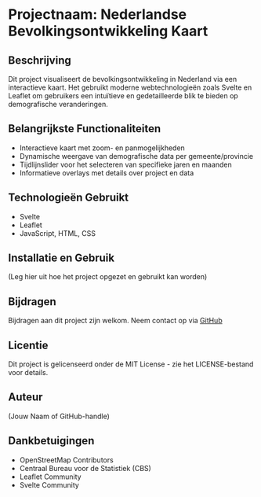 # Projectnaam: Nederlandse Bevolkingsontwikkeling Kaart

## Beschrijving
Dit project visualiseert de bevolkingsontwikkeling in Nederland via een interactieve kaart. Het gebruikt moderne webtechnologieën zoals Svelte en Leaflet om gebruikers een intuïtieve en gedetailleerde blik te bieden op demografische veranderingen.

## Belangrijkste Functionaliteiten
- Interactieve kaart met zoom- en panmogelijkheden
- Dynamische weergave van demografische data per gemeente/provincie
- Tijdlijnslider voor het selecteren van specifieke jaren en maanden
- Informatieve overlays met details over project en data

## Technologieën Gebruikt
- Svelte
- Leaflet
- JavaScript, HTML, CSS

## Installatie en Gebruik
(Leg hier uit hoe het project opgezet en gebruikt kan worden)

## Bijdragen
Bijdragen aan dit project zijn welkom. Neem contact op via [GitHub](https://github.com/Gebruikersnaam)

## Licentie
Dit project is gelicenseerd onder de MIT License - zie het LICENSE-bestand voor details.

## Auteur
(Jouw Naam of GitHub-handle)

## Dankbetuigingen
- OpenStreetMap Contributors
- Centraal Bureau voor de Statistiek (CBS)
- Leaflet Community
- Svelte Community
